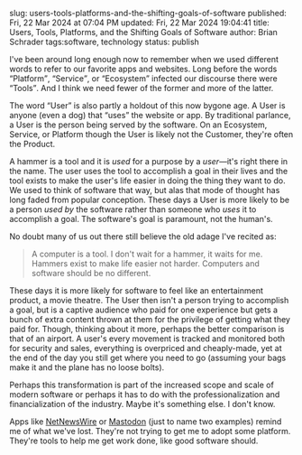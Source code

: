 slug: users-tools-platforms-and-the-shifting-goals-of-software
published: Fri, 22 Mar 2024 at 07:04 PM
updated: Fri, 22 Mar 2024 19:04:41 
title: Users, Tools, Platforms, and the Shifting Goals of Software
author: Brian Schrader
tags:software, technology
status: publish

I've been around long enough now to remember when we used different words to refer to our favorite apps and websites. Long before the words <q>Platform</q>, <q>Service</q>, or <q>Ecosystem</q> infected our discourse there were <q>Tools</q>. And I think we need fewer of the former and more of the latter.

The word <q>User</q> is also partly a holdout of this now bygone age. A User is anyone (even a dog) that <q>uses</q> the website or app. By traditional parlance, a User is the person being served by the software. On an Ecosystem, Service, or Platform though the User is likely not the Customer, they're often the Product.

A hammer is a tool and it is *used* for a purpose by a *user*&mdash;it's right there in the name. The user uses the tool to accomplish a goal in their lives and the tool exists to make the user's life easier in doing the thing they want to do. We used to think of software that way, but alas that mode of thought has long faded from popular conception. These days a User is more likely to be a person *used by* the software rather than someone who *uses* it to accomplish a goal. The software's goal is paramount, not the human's.

No doubt many of us out there still believe the old adage I've recited as:

> A computer is a tool. I don't wait for a hammer, it waits for me. Hammers exist to make life easier not harder. Computers and software should be no different.

These days it is more likely for software to feel like an entertainment product, a movie theatre. The User then isn't a person trying to accomplish a goal, but is a captive audience who paid for one experience but gets a bunch of extra content thrown at them for the privilege of getting what they paid for. Though, thinking about it more, perhaps the better comparison is that of an airport. A user's every movement is tracked and monitored both for security and sales, everything is overpriced and cheaply-made, yet at the end of the day you still  get where you need to go (assuming your bags make it and the plane has no loose bolts).

Perhaps this transformation is part of the increased scope and scale of modern software or perhaps it has to do with the professionalization and financialization of the industry. Maybe it's something else. I don't know.

Apps like [NetNewsWire][1] or [Mastodon][2] (just to name two examples) remind me of what we've lost. They're not trying to get me to adopt some platform. They're tools to help me get work done, like good software should.

[1]: https://netnewswire.com
[2]: https://mastodon.social/
